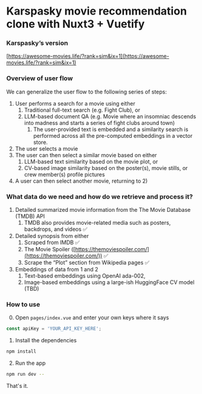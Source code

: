 # Karspasky movie recommendation clone with Nuxt3 + Vuetify

### Karspasky’s version

[https://awesome-movies.life/?rank=sim&ix=1](https://awesome-movies.life/?rank=sim&ix=1)

### Overview of user flow

We can generalize the user flow to the following series of steps:

1. User performs a search for a movie using either
    1. Traditional full-text search (e.g. Fight Club), or
    2. LLM-based document QA (e.g. Movie where an insomniac descends into madness and starts a series of fight clubs around town)
        1. The user-provided text is embedded and a similarity search is performed across all the pre-computed embeddings in a vector store.
2. The user selects a movie
3. The user can then select a similar movie based on either
    1. LLM-based text similarity based on the movie plot, or
    2. CV-based image similarity based on the poster(s), movie stills, or crew member(s) profile pictures
4. A user can then select another movie, returning to 2)

### What data do we need and how do we retrieve and process it?

1. Detailed summarized movie information from the The Movie Database (TMDB) API
    1. TMDB also provides movie-related media such as posters, backdrops, and videos ✅
2. Detailed synopsis from either
    1. Scraped from IMDB ✅
    2. The Movie Spoiler ([https://themoviespoiler.com/](https://themoviespoiler.com/)) ✅
    3. Scrape the “Plot” section from Wikipedia pages ✅
3. Embeddings of data from 1 and 2
    1. Text-based embeddings using OpenAI ada-002,
    2. Image-based embeddings using a large-ish HuggingFace CV model (TBD)

### How to use

0. Open `pages/index.vue` and enter your own keys where it says
```javascript
const apiKey = 'YOUR_API_KEY_HERE';
```

1. Install the dependencies

```bash
npm install
```

2. Run the app

```bash
npm run dev --
```

That's it.